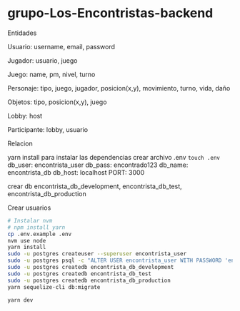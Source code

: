 # grupo-Los-Encontristas-backend

Entidades

Usuario: username, email, password

Jugador: usuario, juego

Juego: name, pm, nivel, turno

Personaje: tipo, juego, jugador, posicion(x,y), movimiento, turno, vida, daño

Objetos: tipo, posicion(x,y), juego

Lobby: host

Participante: lobby, usuario

Relacion


yarn install para instalar las dependencias
crear archivo .env
``touch .env``
db_user: encontrista_user
db_pass: encontrado123
db_name: encontrista_db
db_host: localhost
PORT: 3000

crear db encontrista_db_development, encontrista_db_test, encontrista_db_production

Crear usuarios


```bash
# Instalar nvm
# npm install yarn
cp .env.example .env
nvm use node
yarn install
sudo -u postgres createuser --superuser encontrista_user
sudo -u postgres psql -c "ALTER USER encontrista_user WITH PASSWORD 'encontrado123'"
sudo -u postgres createdb encontrista_db_development
sudo -u postgres createdb encontrista_db_test
sudo -u postgres createdb encontrista_db_production
yarn sequelize-cli db:migrate

yarn dev
```
